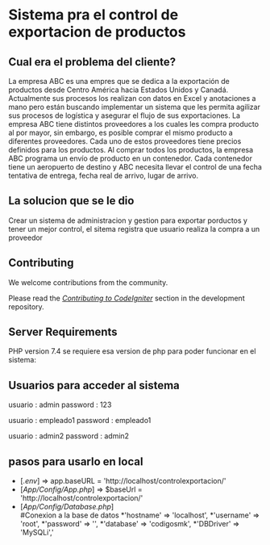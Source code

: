 # Sistema pra el control de exportacion de productos

## Cual era el problema del cliente?

La empresa ABC es una empres que se dedica a la exportación de productos desde Centro América 
hacia Estados Unidos y Canadá. Actualmente sus procesos los realizan con datos en Excel y 
anotaciones a mano pero están buscando implementar un sistema que les permita agilizar sus 
procesos de logística y asegurar el flujo de sus exportaciones.
La empresa ABC tiene distintos proveedores a los cuales les compra producto al por mayor, sin
embargo, es posible comprar el mismo producto a diferentes proveedores. Cada uno de estos 
proveedores tiene precios definidos para los productos.
Al comprar todos los productos, la empresa ABC programa un envío de producto en un contenedor. 
Cada contenedor tiene un aeropuerto de destino y ABC necesita llevar el control de una fecha 
tentativa de entrega, fecha real de arrivo, lugar de arrivo. 



## La solucion que se le dio

Crear un sistema de administracion y gestion para exportar porductos y tener un mejor control, el sitema registra que usuario realiza 
la compra a un proveedor


## Contributing

We welcome contributions from the community.

Please read the [*Contributing to CodeIgniter*](https://github.com/codeigniter4/CodeIgniter4/blob/develop/contributing.md) section in the development repository.

## Server Requirements

PHP version 7.4 se requiere esa version de php para poder funcionar en el sistema:

## Usuarios para acceder al sistema

usuario : admin
password : 123

usuario : empleado1
password : empleado1

usuario : admin2
password : admin2



## pasos para usarlo en local

- [*.env*] =>  app.baseURL = 'http://localhost/controlexportacion/'
- [*App/Config/App.php*] =>  $baseUrl = 'http://localhost/controlexportacion/'
- [*App/Config/Database.php*] 	
#Conexion a la base de datos
*'hostname' => 'localhost',
*'username' => 'root',
*'password' => '',
*'database' => 'codigosmk',
*'DBDriver' => 'MySQLi','

        
